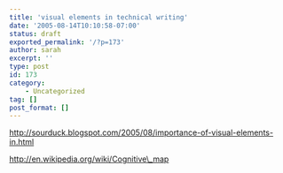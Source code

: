 ```yaml
---
title: 'visual elements in technical writing'
date: '2005-08-14T10:10:58-07:00'
status: draft
exported_permalink: '/?p=173'
author: sarah
excerpt: ''
type: post
id: 173
category:
    - Uncategorized
tag: []
post_format: []
---
```

http://sourduck.blogspot.com/2005/08/importance-of-visual-elements-in.html

http://en.wikipedia.org/wiki/Cognitive\_map